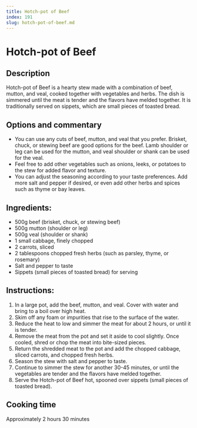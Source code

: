 ```yaml
---
title: Hotch-pot of Beef
index: 191
slug: hotch-pot-of-beef.md
---
```


# Hotch-pot of Beef

## Description
Hotch-pot of Beef is a hearty stew made with a combination of beef, mutton, and veal, cooked together with vegetables and herbs. The dish is simmered until the meat is tender and the flavors have melded together. It is traditionally served on sippets, which are small pieces of toasted bread.

## Options and commentary
- You can use any cuts of beef, mutton, and veal that you prefer. Brisket, chuck, or stewing beef are good options for the beef. Lamb shoulder or leg can be used for the mutton, and veal shoulder or shank can be used for the veal.
- Feel free to add other vegetables such as onions, leeks, or potatoes to the stew for added flavor and texture.
- You can adjust the seasoning according to your taste preferences. Add more salt and pepper if desired, or even add other herbs and spices such as thyme or bay leaves.

## Ingredients:
- 500g beef (brisket, chuck, or stewing beef)
- 500g mutton (shoulder or leg)
- 500g veal (shoulder or shank)
- 1 small cabbage, finely chopped
- 2 carrots, sliced
- 2 tablespoons chopped fresh herbs (such as parsley, thyme, or rosemary)
- Salt and pepper to taste
- Sippets (small pieces of toasted bread) for serving

## Instructions:
1. In a large pot, add the beef, mutton, and veal. Cover with water and bring to a boil over high heat.
2. Skim off any foam or impurities that rise to the surface of the water.
3. Reduce the heat to low and simmer the meat for about 2 hours, or until it is tender.
4. Remove the meat from the pot and set it aside to cool slightly. Once cooled, shred or chop the meat into bite-sized pieces.
5. Return the shredded meat to the pot and add the chopped cabbage, sliced carrots, and chopped fresh herbs.
6. Season the stew with salt and pepper to taste.
7. Continue to simmer the stew for another 30-45 minutes, or until the vegetables are tender and the flavors have melded together.
8. Serve the Hotch-pot of Beef hot, spooned over sippets (small pieces of toasted bread).

## Cooking time
Approximately 2 hours 30 minutes